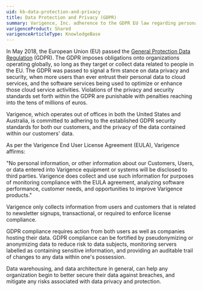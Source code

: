 ```yaml
---
uid: kb-data-protection-and-privacy
title: Data Protection and Privacy (GDPR)
summary: Varigence, Inc. adherence to the GDPR EU law regarding personal data privacy
varigenceProduct: Shared
varigenceArticleType: KnowledgeBase
---
```

In May 2018, the European Union (EU) passed the [General Protection Data Regulation](https://gdpr.eu/) (GDPR). The GDPR imposes obligations onto organizations operating globally, so long as they target or collect data related to people in the EU. The GDPR was passed to signal a firm stance on data privacy and security, when more users than ever entrust their personal data to cloud services, and the software services being used to optimize or enhance those cloud service activities. Violations of the privacy and security standards set forth within the GDPR are punishable with penalties reaching into the tens of millions of euros.

Varigence, which operates out of offices in both the United States and Australia, is committed to adhering to the established GDPR security standards for both our customers, and the privacy of the data contained within our customers' data. 

As per the Varigence End User License Agreement (EULA), Varigence affirms:

"No personal information, or other information about our Customers, Users, or data entered into Varigence equipment or systems will be disclosed to third parties. Varigence does collect and use such information for purposes of monitoring compliance with the EULA agreement, analyzing software performance, customer needs, and opportunities to improve Varigence products."

Varigence only collects information from users and customers that is related to newsletter signups, transactional, or required to enforce license compliance.

GDPR compliance requires action from both users as well as companies hosting their data. GDPR compliance can be fortified by pseudonymizing or anonymizing data to reduce risk to data subjects, monitoring servers labelled as containing sensitive information, and providing an auditable trail of changes to any data within one's possession. 

Data warehousing, and data architecture in general, can help any organization begin to better secure their data against breaches, and mitigate any risks associated with data privacy and protection.